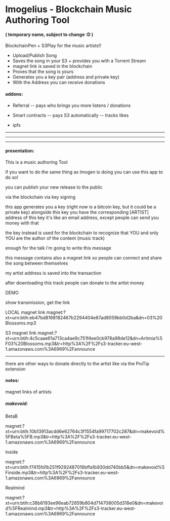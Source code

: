 # Imogelius - Blockchain Music Authoring Tool
#### ( temporary name, subject to change :D )


BlockchainPen + S3Play for the music artists!!

- Upload/Publish Song
- Saves the song in your S3 + provides you with a Torrent Stream
- magnet link is saved in the blockchain
- Proves that the song is yours
- Generates you a key pair (address and private key)
- With the Address you can receive donations



#### addons:

- Referral
-- pays who brings you more listens / donations


- Smart contracts
-- pays S3 automatically
-- tracks likes

- ipfs

---

---

---

#### presentation:

This is a music authoring Tool

if you want to do the same thing as Imogen is doing
you can use this app to do so!

you can publish your new release to the public

via the blockchain
via key signing

this app generates you a key (right now is a bitcoin key, but it could be a private key)
alongside this key you have the corresponding [ARTIST] address of this key
it's like an email address, except people can send you money with that

the key instead is used for the blockchain to recognize that YOU and only YOU are the author of the content (music track)

enough for the talk
i'm going to write this message

this message contains also a magnet link so people can connect and share the song between themselves

my artist address is saved into the transaction

after downloading this track people can donate to the artist money



DEMO

show transmission, get the link

LOCAL magnet link
magnet:?xt=urn:btih:eb47bd8168182467b2294404e87ad8059bb0d2ba&dn=03%20Blossoms.mp3

S3 magnet link
magnet:?xt=urn:btih:4c5caae61a713ca4ae9c751f4ee0cb978a98de12&dn=Aritmia%5F03%20Blossoms.mp3&tr=http%3A%2F%2Fs3-tracker.eu-west-1.amazonaws.com%3A6969%2Fannounce






---

there are other ways to donate directly to the artist like via the ProTip extension


#### notes:

magnet links of artists

##### makevoid:

BetaB

magnet:?xt=urn:btih:10b13913acdd6e62764c3f1554fa99717702c287&dn=makevoid%5FBeta%5FB.mp3&tr=http%3A%2F%2Fs3-tracker.eu-west-1.amazonaws.com%3A6969%2Fannounce

Inside

magnet:?xt=urn:btih:f7415fd1b251f9292487016bffa1b930dd740bb5&dn=makevoid%5Finside.mp3&tr=http%3A%2F%2Fs3-tracker.eu-west-1.amazonaws.com%3A6969%2Fannounce

Realmind

magnet:?xt=urn:btih:c38b6193ee96eab72659b804d714708005d318e0&dn=makevoid%5FRealmind.mp3&tr=http%3A%2F%2Fs3-tracker.eu-west-1.amazonaws.com%3A6969%2Fannounce
